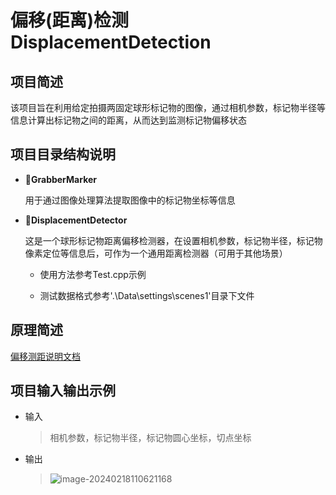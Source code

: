 # 偏移(距离)检测DisplacementDetection

## 项目简述

该项目旨在利用给定拍摄两固定球形标记物的图像，通过相机参数，标记物半径等信息计算出标记物之间的距离，从而达到监测标记物偏移状态

## 项目目录结构说明

- 📁**GrabberMarker**

  用于通过图像处理算法提取图像中的标记物坐标等信息

- 📁**DisplacementDetector**

  这是一个球形标记物距离偏移检测器，在设置相机参数，标记物半径，标记物像素定位等信息后，可作为一个通用距离检测器（可用于其他场景）

  - 使用方法参考Test.cpp示例

  - 测试数据格式参考'.\\Data\\settings\\scenes1'目录下文件

## 原理简述

[偏移测距说明文档](Docs/偏移测距说明.md)

## 项目输入输出示例

- 输入

  > 相机参数，标记物半径，标记物圆心坐标，切点坐标

- 输出

  > ![image-20240218110621168](https://imgurl-x.oss-cn-hangzhou.aliyuncs.com/xuxing-img/image-20240218110621168.png)


